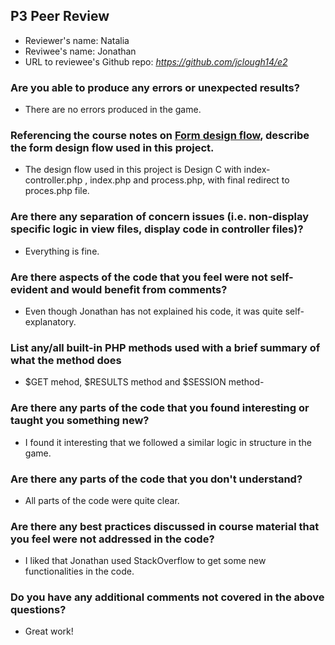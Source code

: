 ## P3 Peer Review

+ Reviewer's name: Natalia
+ Reviwee's name: Jonathan
+ URL to reviewee's Github repo: *<https://github.com/jclough14/e2>*


### Are you able to produce any errors or unexpected results?
+ There are no errors produced in the game.

### Referencing the course notes on [Form design flow](https://hesweb.dev/e2/notes#/php/form-flow), describe the form design flow used in this project.
+ The design flow used in this project is Design C with index-controller.php , index.php and process.php, with final redirect to proces.php file.

### Are there any separation of concern issues (i.e. non-display specific logic in view files, display code in controller files)? 
+ Everything is fine.

### Are there aspects of the code that you feel were not self-evident and would benefit from comments?
+ Even though Jonathan has not explained his code, it was quite self-explanatory.

### List any/all built-in PHP methods used with a brief summary of what the method does
+ $GET mehod, $RESULTS method and $SESSION method-


### Are there any parts of the code that you found interesting or taught you something new?
+ I found it interesting that we followed a similar logic in structure in the game.


### Are there any parts of the code that you don't understand?
+ All parts of the code were quite clear.


### Are there any best practices discussed in course material that you feel were not addressed in the code?
+ I liked that Jonathan used StackOverflow to get some new functionalities in the code.

### Do you have any additional comments not covered in the above questions?
+ Great work!